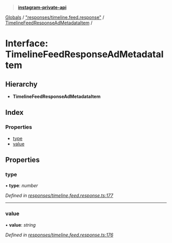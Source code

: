 > **[instagram-private-api](../README.md)**

[Globals](../README.md) / ["responses/timeline.feed.response"](../modules/_responses_timeline_feed_response_.md) / [TimelineFeedResponseAdMetadataItem](_responses_timeline_feed_response_.timelinefeedresponseadmetadataitem.md) /

# Interface: TimelineFeedResponseAdMetadataItem

## Hierarchy

- **TimelineFeedResponseAdMetadataItem**

## Index

### Properties

- [type](_responses_timeline_feed_response_.timelinefeedresponseadmetadataitem.md#type)
- [value](_responses_timeline_feed_response_.timelinefeedresponseadmetadataitem.md#value)

## Properties

### type

• **type**: _number_

_Defined in [responses/timeline.feed.response.ts:177](https://github.com/realinstadude/instagram-private-api/blob/4ae8fec/src/responses/timeline.feed.response.ts#L177)_

---

### value

• **value**: _string_

_Defined in [responses/timeline.feed.response.ts:176](https://github.com/realinstadude/instagram-private-api/blob/4ae8fec/src/responses/timeline.feed.response.ts#L176)_
